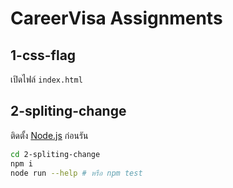# CareerVisa Assignments

## 1-css-flag

เปิดไฟล์ `index.html`

## 2-spliting-change

ติดตั้ง [Node.js](https://nodejs.org/en/) ก่อนรัน

```sh
cd 2-spliting-change
npm i
node run --help # หรือ npm test
```
